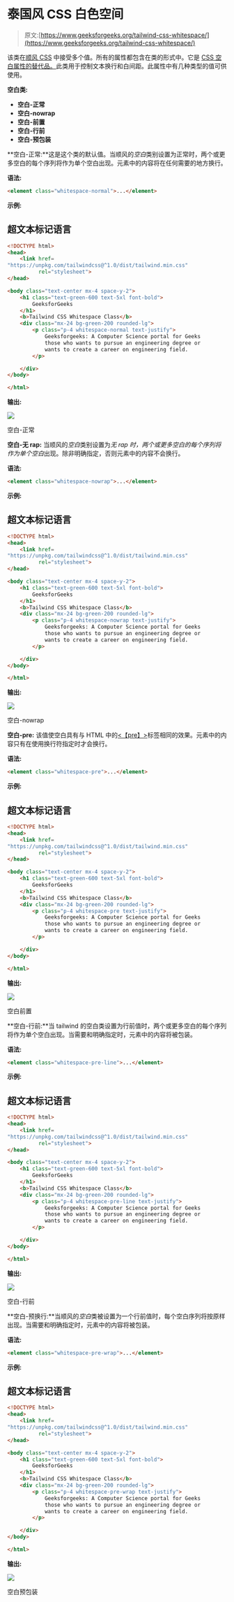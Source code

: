 # 泰国风 CSS 白色空间

> 原文:[https://www.geeksforgeeks.org/tailwind-css-whitespace/](https://www.geeksforgeeks.org/tailwind-css-whitespace/)

该类在[顺风 CSS](https://www.geeksforgeeks.org/css-tailwind-introduction/) 中接受多个值。所有的属性都包含在类的形式中。它是 [CSS 空白属性的替代品。](https://www.geeksforgeeks.org/css-white-space-property/)此类用于控制文本换行和白间距。此属性中有几种类型的值可供使用。

**空白类:**

*   **空白-正常**
*   **空白-nowrap**
*   **空白-前置**
*   **空白-行前**
*   **空白-预包装**

**空白-正常:**这是这个类的默认值。当顺风的*空白*类别设置为正常时，两个或更多空白的每个序列将作为单个空白出现。元素中的内容将在任何需要的地方换行。

**语法:**

```html
<element class="whitespace-normal">...</element>
```

**示例:**

## 超文本标记语言

```html
<!DOCTYPE html>
<head>
    <link href=
"https://unpkg.com/tailwindcss@^1.0/dist/tailwind.min.css"
          rel="stylesheet">
</head>

<body class="text-center mx-4 space-y-2">
    <h1 class="text-green-600 text-5xl font-bold">
        GeeksforGeeks
    </h1>
    <b>Tailwind CSS Whitespace Class</b>
    <div class="mx-24 bg-green-200 rounded-lg">
        <p class="p-4 whitespace-normal text-justify">
            Geeksforgeeks: A Computer Science portal for Geeks
            those who wants to pursue an engineering degree or
            wants to create a career on engineering field.
        </p>

    </div>
</body>

</html>
```

**输出:**

![](img/9a4839baf6d7c1d20544c9e509947d1f.png)

空白-正常

**空白-无 rap:** 当顺风的*空白*类别设置为*无 rap 时，*两个或更多空白的每个序列将作为单个*空白*出现。除非明确指定，否则元素中的内容不会换行。

**语法:**

```html
<element class="whitespace-nowrap">...</element>
```

**示例:**

## 超文本标记语言

```html
<!DOCTYPE html>
<head>
    <link href=
"https://unpkg.com/tailwindcss@^1.0/dist/tailwind.min.css"
          rel="stylesheet">
</head>

<body class="text-center mx-4 space-y-2">
    <h1 class="text-green-600 text-5xl font-bold">
        GeeksforGeeks
    </h1>
    <b>Tailwind CSS Whitespace Class</b>
    <div class="mx-24 bg-green-200 rounded-lg">
        <p class="p-4 whitespace-nowrap text-justify">
            Geeksforgeeks: A Computer Science portal for Geeks
            those who wants to pursue an engineering degree or
            wants to create a career on engineering field.
        </p>

    </div>
</body>

</html>
```

**输出:**

![](img/16dc17ffa6f5d39909447ecd747af005.png)

空白-nowrap

**空白-pre:** 该值使空白具有与 HTML 中的[<【pre】>](https://www.geeksforgeeks.org/html-pre-tag/)标签相同的效果。元素中的内容只有在使用换行符指定时才会换行。

**语法:**

```html
<element class="whitespace-pre">...</element>
```

**示例:**

## 超文本标记语言

```html
<!DOCTYPE html>
<head>
    <link href=
"https://unpkg.com/tailwindcss@^1.0/dist/tailwind.min.css"
          rel="stylesheet">
</head>

<body class="text-center mx-4 space-y-2">
    <h1 class="text-green-600 text-5xl font-bold">
        GeeksforGeeks
    </h1>
    <b>Tailwind CSS Whitespace Class</b>
    <div class="mx-24 bg-green-200 rounded-lg">
        <p class="p-4 whitespace-pre text-justify">
            Geeksforgeeks: A Computer Science portal for Geeks
            those who wants to pursue an engineering degree or
            wants to create a career on engineering field.
        </p>

    </div>
</body>

</html>
```

**输出:**

![](img/d276c1e20ff847d05a3870e2c5eedc77.png)

空白前置

**空白-行前:**当 tailwind 的空白类设置为行前值时，两个或更多空白的每个序列将作为单个空白出现。当需要和明确指定时，元素中的内容将被包装。

**语法:**

```html
<element class="whitespace-pre-line">...</element>
```

**示例:**

## 超文本标记语言

```html
<!DOCTYPE html>
<head>
    <link href=
"https://unpkg.com/tailwindcss@^1.0/dist/tailwind.min.css"
          rel="stylesheet">
</head>

<body class="text-center mx-4 space-y-2">
    <h1 class="text-green-600 text-5xl font-bold">
        GeeksforGeeks
    </h1>
    <b>Tailwind CSS Whitespace Class</b>
    <div class="mx-24 bg-green-200 rounded-lg">
        <p class="p-4 whitespace-pre-line text-justify">
            Geeksforgeeks: A Computer Science portal for Geeks
            those who wants to pursue an engineering degree or
            wants to create a career on engineering field.
        </p>

    </div>
</body>

</html>
```

**输出:**

![](img/8804af98637757b78b0862960f7c39f0.png)

空白-行前

**空白-预换行:**当顺风的*空白*类被设置为一个行前值时，每个空白序列将按原样出现。当需要和明确指定时，元素中的内容将被包装。

**语法:**

```html
<element class="whitespace-pre-wrap">...</element>
```

**示例:**

## 超文本标记语言

```html
<!DOCTYPE html>
<head>
    <link href=
"https://unpkg.com/tailwindcss@^1.0/dist/tailwind.min.css"
          rel="stylesheet">
</head>

<body class="text-center mx-4 space-y-2">
    <h1 class="text-green-600 text-5xl font-bold">
        GeeksforGeeks
    </h1>
    <b>Tailwind CSS Whitespace Class</b>
    <div class="mx-24 bg-green-200 rounded-lg">
        <p class="p-4 whitespace-pre-wrap text-justify">
            Geeksforgeeks: A Computer Science portal for Geeks
            those who wants to pursue an engineering degree or
            wants to create a career on engineering field.
        </p>

    </div>
</body>

</html>
```

**输出:**

![](img/186559b7726146b09c40b423efab8142.png)

空白预包装